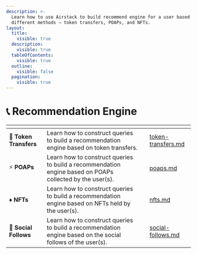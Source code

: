 ```yaml
---
description: >-
  Learn how to use Airstack to build recommend engine for a user based on
  different methods – token transfers, POAPs, and NFTs.
layout:
  title:
    visible: true
  description:
    visible: true
  tableOfContents:
    visible: true
  outline:
    visible: false
  pagination:
    visible: true
---
```


# 📞 Recommendation Engine

<table data-view="cards"><thead><tr><th></th><th></th><th></th><th data-hidden data-card-target data-type="content-ref"></th></tr></thead><tbody><tr><td><span data-gb-custom-inline data-tag="emoji" data-code="1f4b8">💸</span> <strong>Token Transfers</strong></td><td>Learn how to construct queries to build a recommendation engine based on token transfers.</td><td></td><td><a href="token-transfers.md">token-transfers.md</a></td></tr><tr><td><span data-gb-custom-inline data-tag="emoji" data-code="26a1">⚡</span> <strong>POAPs</strong></td><td>Learn how to construct queries to build a recommendation engine based on POAPs collected by the user(s).</td><td></td><td><a href="poaps.md">poaps.md</a></td></tr><tr><td><span data-gb-custom-inline data-tag="emoji" data-code="2666">♦</span> <strong>NFTs</strong></td><td>Learn how to construct queries to build a recommendation engine based on NFTs held by the user(s).</td><td></td><td><a href="nfts.md">nfts.md</a></td></tr><tr><td><span data-gb-custom-inline data-tag="emoji" data-code="1f389">🎉</span> <strong>Social Follows</strong></td><td>Learn how to construct queries to build a recommendation engine based on the social follows of the user(s).</td><td></td><td><a href="social-follows.md">social-follows.md</a></td></tr></tbody></table>
